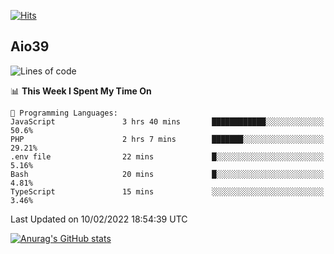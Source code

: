 [![Hits](https://hits.seeyoufarm.com/api/count/incr/badge.svg?url=https%3A%2F%2Fgithub.com%2Faio39&count_bg=%2339C5BB&title_bg=%23555555&icon=&icon_color=%23E7E7E7&title=hits&edge_flat=false)](https://hits.seeyoufarm.com)

## Aio39

<!--START_SECTION:waka-->
![Lines of code](https://img.shields.io/badge/From%20Hello%20World%20I%27ve%20Written-1%20Million%20lines%20of%20code-blue)

📊 **This Week I Spent My Time On** 

```text
💬 Programming Languages: 
JavaScript               3 hrs 40 mins       ████████████░░░░░░░░░░░░░   50.6% 
PHP                      2 hrs 7 mins        ███████░░░░░░░░░░░░░░░░░░   29.21% 
.env file                22 mins             █░░░░░░░░░░░░░░░░░░░░░░░░   5.16% 
Bash                     20 mins             █░░░░░░░░░░░░░░░░░░░░░░░░   4.81% 
TypeScript               15 mins             ░░░░░░░░░░░░░░░░░░░░░░░░░   3.46%

```


 Last Updated on 10/02/2022 18:54:39 UTC
<!--END_SECTION:waka-->
[![Anurag's GitHub stats](https://github-readme-stats.vercel.app/api?username=aio39)](https://github.com/anuraghazra/github-readme-stats)

<!--
**aio39/aio39** is a ✨ _special_ ✨ repository because its `README.md` (this file) appears on your GitHub profile.

Here are some ideas to get you started:

- 🔭 I’m currently working on ...
- 🌱 I’m currently learning ...
- 👯 I’m looking to collaborate on ...
- 🤔 I’m looking for help with ...
- 💬 Ask me about ...
- 📫 How to reach me: ...
- 😄 Pronouns: ...
- ⚡ Fun fact: ...
-->
